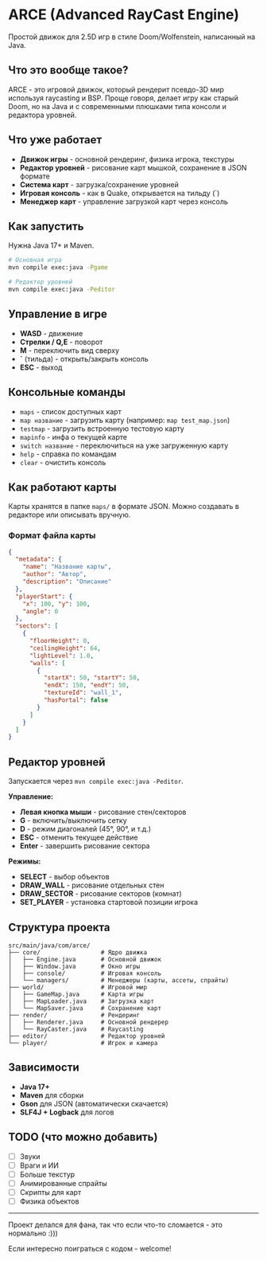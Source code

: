 # ARCE (Advanced RayCast Engine)

Простой движок для 2.5D игр в стиле Doom/Wolfenstein, написанный на Java.

## Что это вообще такое?

ARCE - это игровой движок, который рендерит псевдо-3D мир используя raycasting и BSP. Проще говоря, делает игру как старый Doom, но на Java и с современными плюшками типа консоли и редактора уровней.

## Что уже работает

- **Движок игры** - основной рендеринг, физика игрока, текстуры
- **Редактор уровней** - рисование карт мышкой, сохранение в JSON формате
- **Система карт** - загрузка/сохранение уровней
- **Игровая консоль** - как в Quake, открывается на тильду (`)
- **Менеджер карт** - управление загрузкой карт через консоль

## Как запустить

Нужна Java 17+ и Maven.

```bash
# Основная игра
mvn compile exec:java -Pgame

# Редактор уровней
mvn compile exec:java -Peditor
```

## Управление в игре

- **WASD** - движение
- **Стрелки / Q,E** - поворот
- **M** - переключить вид сверху
- **`** (тильда) - открыть/закрыть консоль
- **ESC** - выход

## Консольные команды

- `maps` - список доступных карт
- `map название` - загрузить карту (например: `map test_map.json`)
- `testmap` - загрузить встроенную тестовую карту
- `mapinfo` - инфа о текущей карте
- `switch название` - переключиться на уже загруженную карту
- `help` - справка по командам
- `clear` - очистить консоль

## Как работают карты

Карты хранятся в папке `maps/` в формате JSON. Можно создавать в редакторе или описывать вручную.

### Формат файла карты
```json
{
  "metadata": {
    "name": "Название карты",
    "author": "Автор", 
    "description": "Описание"
  },
  "playerStart": {
    "x": 100, "y": 100,
    "angle": 0
  },
  "sectors": [
    {
      "floorHeight": 0,
      "ceilingHeight": 64,
      "lightLevel": 1.0,
      "walls": [
        {
          "startX": 50, "startY": 50,
          "endX": 150, "endY": 50,
          "textureId": "wall_1",
          "hasPortal": false
        }
      ]
    }
  ]
}
```

## Редактор уровней

Запускается через `mvn compile exec:java -Peditor`.

**Управление:**
- **Левая кнопка мыши** - рисование стен/секторов
- **G** - включить/выключить сетку
- **D** - режим диагоналей (45°, 90°, и т.д.)
- **ESC** - отменить текущее действие
- **Enter** - завершить рисование сектора

**Режимы:**
- **SELECT** - выбор объектов
- **DRAW_WALL** - рисование отдельных стен
- **DRAW_SECTOR** - рисование секторов (комнат)
- **SET_PLAYER** - установка стартовой позиции игрока

## Структура проекта

```
src/main/java/com/arce/
├── core/                 # Ядро движка
│   ├── Engine.java       # Основной движок
│   ├── Window.java       # Окно игры
│   ├── console/          # Игровая консоль
│   └── managers/         # Менеджеры (карты, ассеты, спрайты)
├── world/                # Игровой мир
│   ├── GameMap.java      # Карта игры
│   ├── MapLoader.java    # Загрузка карт
│   └── MapSaver.java     # Сохранение карт
├── render/               # Рендеринг
│   ├── Renderer.java     # Основной рендерер
│   └── RayCaster.java    # Raycasting
├── editor/               # Редактор уровней
└── player/               # Игрок и камера
```

## Зависимости

- **Java 17+**
- **Maven** для сборки
- **Gson** для JSON (автоматически скачается)
- **SLF4J + Logback** для логов

## TODO (что можно добавить)

- [ ] Звуки
- [ ] Враги и ИИ  
- [ ] Больше текстур
- [ ] Анимированные спрайты
- [ ] Скрипты для карт
- [ ] Физика объектов

---

Проект делался для фана, так что если что-то сломается - это нормально :)))

Если интересно поиграться с кодом - welcome!